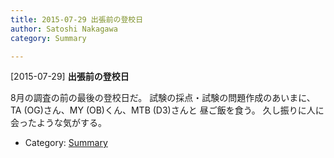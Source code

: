 ```yaml
---
title: 2015-07-29 出張前の登校日
author: Satoshi Nakagawa
category: Summary

---
```


[2015-07-29] **出張前の登校日** 

 8月の調査の前の最後の登校日だ。
試験の採点・試験の問題作成のあいまに、
TA (OG)さん、MY (OB)くん、MTB (D3)さんと
昼ご飯を食う。
久し振りに人に会ったような気がする。

- Category: [Summary](https://merapano.github.io/categories.html#Summary)

